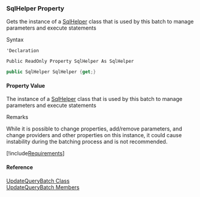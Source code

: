 ﻿### SqlHelper Property

Gets the instance of a [SqlHelper](FChoice.Common~FChoice.Common.Data.SqlHelper.md) class that is used by this batch to manage parameters and execute statements

Syntax

```vbnet
'Declaration

Public ReadOnly Property SqlHelper As SqlHelper
```

```csharp
public SqlHelper SqlHelper {get;}
```

#### Property Value

The instance of a [SqlHelper](FChoice.Common~FChoice.Common.Data.SqlHelper.md) class that is used by this batch to manage parameters and execute statements

Remarks

While it is possible to change properties, add/remove parameters, and change providers and other properties on this instance, it could cause instability during the batching process and is not recommended.

[!include[Requirements](../partials/requirements.md)]

#### Reference

[UpdateQueryBatch Class](FChoice.Common~FChoice.Common.Data.UpdateQueryBatch.md)  
[UpdateQueryBatch Members](FChoice.Common~FChoice.Common.Data.UpdateQueryBatch_members.md)